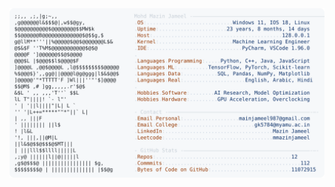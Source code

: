 <picture>
  <source srcset="https://raw.githubusercontent.com/mmazinjameel/mmazinjameel/main/dark_mode.svg?v=1752898954" media="(prefers-color-scheme: dark)">
  <img src="https://raw.githubusercontent.com/mmazinjameel/mmazinjameel/main/light_mode.svg?v=1752898954">
</picture>
